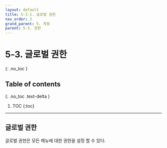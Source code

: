 ```yaml
---
layout: default
title: 5-3-1. 글로벌 권한
nav_order: 2
grand_parent: 5. 계정
parent: 5-3. 권한
---
```


# 5-3. 글로벌 권한
{: .no_toc }

## Table of contents
{: .no_toc .text-delta }

1. TOC
{:toc}

---

## 글로벌 권한
글로벌 권한은 모든 메뉴에 대한 권한을 설정 할 수 있다.


